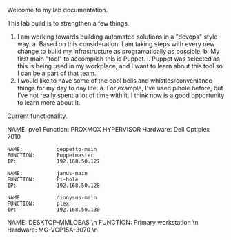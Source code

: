 Welcome to my lab documentation. 

This lab build is to strengthen a few things.
1. I am working towards building automated solutions in a "devops" style way. 
    a. Based on this consideration. I am taking steps with every new change to build my infrastructure as programatically as possible. 
    b. My first main "tool" to accomplish this is Puppet. 
        i. Puppet was selected as this is being used in my workplace, and I want to learn about this tool so I can be a part of that team. 
2. I would like to have some of the cool bells and whistles/conveniance things for my day to day life. 
    a. For example, I've used pihole before, but I've not really spent a lot of time with it. I think now is a good opportunity to learn more about it. 


Current functionality. 

NAME:           pve1
Function:       PROXMOX HYPERVISOR
Hardware:       Dell Optiplex 7010

    NAME:           geppetto-main
    FUNCTION:       Puppetmaster
    IP:             192.168.50.127

    NAME:           janus-main
    FUNCTION:       Pi-hole
    IP:             192.168.50.128

    NAME:           dionysus-main
    FUNCTION:       plex
    IP:             192.168.50.130

NAME:           DESKTOP-MMLOEAS \n
FUNCTION:       Primary workstation \n
Hardware:       MG-VCP15A-3070 \n


